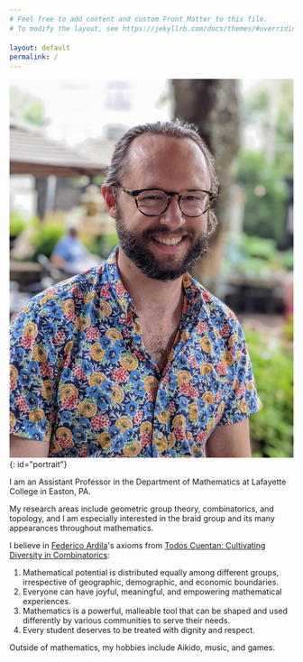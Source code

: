 ```yaml
---
# Feel free to add content and custom Front Matter to this file.
# To modify the layout, see https://jekyllrb.com/docs/themes/#overriding-theme-defaults

layout: default
permalink: /
---
```


<link rel="stylesheet" href="{{ site.url }}/css/main.css">

![image](michael.jpg){: id="portrait"}

I am an Assistant Professor in the Department of Mathematics
at Lafayette College in Easton, PA.

My research areas include geometric group theory,
combinatorics, and topology, and I am especially interested in the braid
group and its many appearances throughout mathematics.

I believe in [Federico Ardila](http://math.sfsu.edu/federico/)'s axioms from
[Todos Cuentan: Cultivating Diversity in Combinatorics](https://www.ams.org/publications/journals/notices/201610/rnoti-p1164.pdf):
1. Mathematical potential is distributed equally among different groups, irrespective of geographic, demographic, and economic boundaries.
2. Everyone can have joyful, meaningful, and empowering mathematical experiences.
3. Mathematics is a powerful, malleable tool that can be shaped and used differently by various communities to serve their needs.
4. Every student deserves to be treated with dignity and respect.

Outside of mathematics, my hobbies include Aikido, music, and games.
